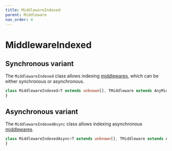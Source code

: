 ```yaml
---
title: MiddlewareIndexed
parent: Middleware
nav_order: 4
---
```


# MiddlewareIndexed

## Synchronous variant

The `MiddlewareIndexed` class allows indexing [middlewares](./), which can be either synchronous or asynchronous.

```typescript
class MiddlewareIndexed<T extends unknown[], TMiddleware extends AnyMiddleware<T, TSpecialNextParam>, TSpecialNextParam extends string | void = SpecialNextParam> implements Middleware<T, TSpecialNextParam> {
}
```

## Asynchronous variant

The `MiddlewareIndexedAsync` class allows indexing asynchronous [middlewares](./).

```typescript
class MiddlewareIndexedAsync<T extends unknown[], TMiddleware extends AnyAsyncMiddleware<T>> implements MiddlewareAsync<T> {
}
```
